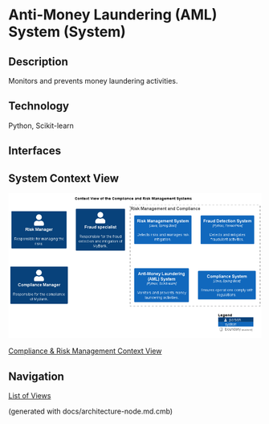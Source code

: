 # Anti-Money Laundering (AML) System (System)
## Description
Monitors and prevents money laundering activities.

## Technology
Python, Scikit-learn


## Interfaces

## System Context View
![Context View of the Compliance and Risk Management Systems](../../mybank/compliance/context-view.png)

[Compliance & Risk Management Context View](../../mybank/compliance/context-view.md)


## Navigation
[List of Views](../../views.md)

(generated with docs/architecture-node.md.cmb)
